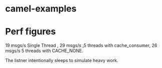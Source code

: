 # camel-examples 

# Perf figures

19 msgs/s Single Thread , 
29 msgs/s  ,5 threads with cache_consumer,
26 msgs/s  5 threads with CACHE_NONE.

The listner intentionally sleeps to simulate heavy work.
